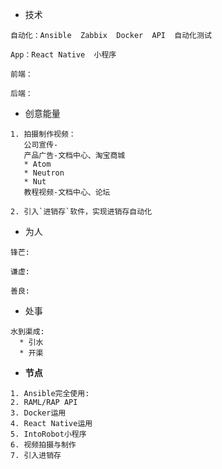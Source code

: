 * 技术

```
自动化：Ansible  Zabbix  Docker  API  自动化测试

App：React Native  小程序

前端：

后端：
```

* 创意能量

```
1. 拍摄制作视频：
   公司宣传-
   产品广告-文档中心、淘宝商城
   * Atom
   * Neutron
   * Nut
   教程视频-文档中心、论坛
   
2. 引入`进销存`软件，实现进销存自动化

```

* 为人

```
锋芒:

谦虚: 

善良:
```

* 处事

```
水到渠成:
  * 引水
  * 开渠
```

* **节点**

```
1. Ansible完全使用:
2. RAML/RAP API
3. Docker运用
4. React Native运用
5. IntoRobot小程序
6. 视频拍摄与制作
7. 引入进销存
```





